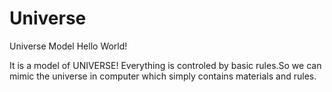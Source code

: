 # Universe
Universe Model
Hello World!

It is a model of UNIVERSE!
Everything is controled by basic rules.So we can mimic the universe in computer which simply contains materials and rules.
